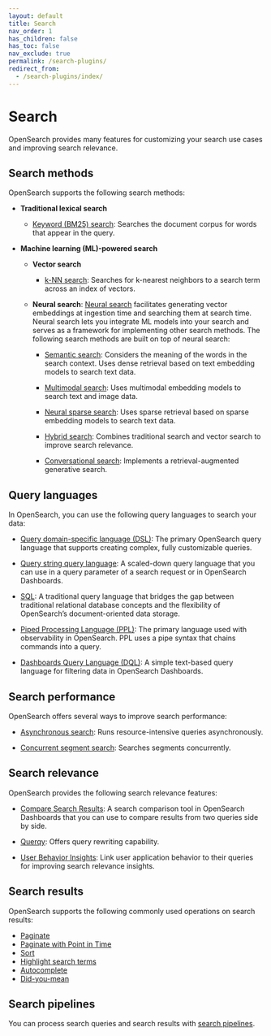 ```yaml
---
layout: default
title: Search
nav_order: 1
has_children: false
has_toc: false
nav_exclude: true
permalink: /search-plugins/
redirect_from:
  - /search-plugins/index/
---
```


# Search

OpenSearch provides many features for customizing your search use cases and improving search relevance. 

## Search methods

OpenSearch supports the following search methods:

- **Traditional lexical search**

    - [Keyword (BM25) search]({{site.url}}{{site.baseurl}}/search-plugins/keyword-search/): Searches the document corpus for words that appear in the query.

- **Machine learning (ML)-powered search**

    - **Vector search**

        - [k-NN search]({{site.url}}{{site.baseurl}}/search-plugins/knn/): Searches for k-nearest neighbors to a search term across an index of vectors.

    - **Neural search**: [Neural search]({{site.url}}{{site.baseurl}}/search-plugins/neural-search/) facilitates generating vector embeddings at ingestion time and searching them at search time. Neural search lets you integrate ML models into your search and serves as a framework for implementing other search methods. The following search methods are built on top of neural search:

        - [Semantic search]({{site.url}}{{site.baseurl}}/search-plugins/semantic-search/): Considers the meaning of the words in the search context. Uses dense retrieval based on text embedding models to search text data. 

        - [Multimodal search]({{site.url}}{{site.baseurl}}/search-plugins/multimodal-search/): Uses multimodal embedding models to search text and image data. 

        - [Neural sparse search]({{site.url}}{{site.baseurl}}/search-plugins/neural-sparse-search/): Uses sparse retrieval based on sparse embedding models to search text data.

        - [Hybrid search]({{site.url}}{{site.baseurl}}/search-plugins/hybrid-search/): Combines traditional search and vector search to improve search relevance.

        - [Conversational search]({{site.url}}{{site.baseurl}}/search-plugins/conversational-search/): Implements a retrieval-augmented generative search. 

## Query languages

In OpenSearch, you can use the following query languages to search your data:

- [Query domain-specific language (DSL)]({{site.url}}{{site.baseurl}}/query-dsl/index/): The primary OpenSearch query language that supports creating complex, fully customizable queries.

- [Query string query language]({{site.url}}{{site.baseurl}}/query-dsl/full-text/query-string/): A scaled-down query language that you can use in a query parameter of a search request or in OpenSearch Dashboards.

- [SQL]({{site.url}}{{site.baseurl}}/search-plugins/sql/sql/index/): A traditional query language that bridges the gap between traditional relational database concepts and the flexibility of OpenSearch’s document-oriented data storage.

- [Piped Processing Language (PPL)]({{site.url}}{{site.baseurl}}/search-plugins/sql/ppl/index/): The primary language used with observability in OpenSearch. PPL uses a pipe syntax that chains commands into a query.

- [Dashboards Query Language (DQL)]({{site.url}}{{site.baseurl}}/dashboards/dql/): A simple text-based query language for filtering data in OpenSearch Dashboards. 

## Search performance

OpenSearch offers several ways to improve search performance:

- [Asynchronous search]({{site.url}}{{site.baseurl}}/search-plugins/async/): Runs resource-intensive queries asynchronously.

- [Concurrent segment search]({{site.url}}{{site.baseurl}}/search-plugins/concurrent-segment-search/): Searches segments concurrently.

## Search relevance

OpenSearch provides the following search relevance features:

- [Compare Search Results]({{site.url}}{{site.baseurl}}/search-plugins/search-relevance/compare-search-results/): A search comparison tool in OpenSearch Dashboards that you can use to compare results from two queries side by side. 

- [Querqy]({{site.url}}{{site.baseurl}}/search-plugins/querqy/): Offers query rewriting capability.

- [User Behavior Insights]({{site.url}}{{site.baseurl}}/search-plugins/ubi/): Link user application behavior to their queries for improving search relevance insights.
  
## Search results

OpenSearch supports the following commonly used operations on search results:

- [Paginate]({{site.url}}{{site.baseurl}}/search-plugins/searching-data/paginate/)
- [Paginate with Point in Time]({{site.url}}{{site.baseurl}}/search-plugins/point-in-time/)
- [Sort]({{site.url}}{{site.baseurl}}/search-plugins/searching-data/sort/)
- [Highlight search terms]({{site.url}}{{site.baseurl}}/search-plugins/searching-data/highlight/) 
- [Autocomplete]({{site.url}}{{site.baseurl}}/search-plugins/searching-data/autocomplete/)
- [Did-you-mean]({{site.url}}{{site.baseurl}}/search-plugins/searching-data/did-you-mean/) 

## Search pipelines

You can process search queries and search results with [search pipelines]({{site.url}}{{site.baseurl}}/search-plugins/search-pipelines/index/).
